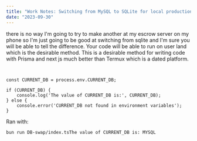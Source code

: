 ```yaml
---
title: "Work Notes: Switching from MySQL to SQLite for local production - Unfinished"
date: "2023-09-30"
---
```


there is no way I'm going to try to make another at my escrow server on my phone so I'm just going to be good at switching from sqlite and I'm sure you will be able to tell the difference. Your code will be able to run on user land which is the desirable method. This is a desirable method for writing code with Prisma and next js much better than Termux which is a dated platform.

```


const CURRENT_DB = process.env.CURRENT_DB;

if (CURRENT_DB) {
    console.log('The value of CURRENT_DB is:', CURRENT_DB);
} else {
    console.error('CURRENT_DB not found in environment variables');
}
```

Ran with:

```
bun run DB-swap/index.tsThe value of CURRENT_DB is: MYSQL
```
